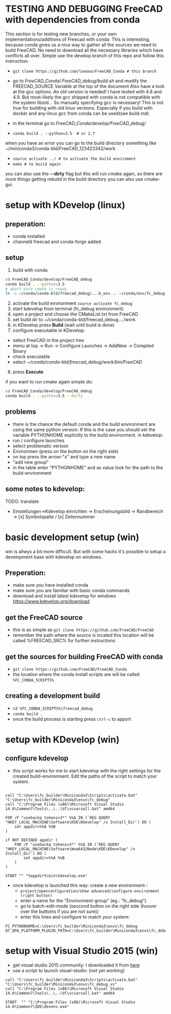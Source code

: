 # TESTING AND DEBUGGING FreeCAD with dependencies from conda

This section is for testing new branches, or your own implementations/additions of Freecad with conda. This is interesting, because conda gives us a nice way to gather all the sources we need to build FreeCAD. No need to download all the necessary libraries which have conflicts all over. Simple use the develop branch of this repo and follow this instruction.

- ```git clone https://github.com/looooo/FreeCAD_Conda # this branch```
- go to *FreeCAD_Conda/.FreeCAD_debug/build.sh* and modify the FREECAD_SOURCE Variable at the top of the document
Also have a look at the gcc options. An old version is needed! I have tested with 4.8 and 4.9. But most-likely the gcc shipped with conda is not compatible with the system libstd... So manually specifying gcc is necessary! This is not true for building with old linux versions. Especially if you build with docker and any-linux gcc from conda can be used(see build.md)

- in the terminal go to *FreeCAD_Conda/develop/FreeCAD_debug/*
- ```conda build . --python=3.5  # or 2.7```

when you have an error you can go to the build directory something like
~/miniconda3/conda-bld/FreeCAD_123423342/work
- ```source activate ../ # to activate the build enviroment```
- ```make # to build again```

you can also use the __--dirty__ flag but this will run cmake again, so there are more things getting rebuild
in the build directory you can also use cmake-gui.


# setup with KDevelop (linux)
## preperation:
- conda installed
- channeld freecad and conda-forge added

## setup
 1. build with conda
```bash
cd FreeCAD_Conda/develop/FreeCAD_debug
conda build . --python=3.5
# abort once cmake is ready
ln -s ~/conda/conda-bld/freecad_debug/...b_env... ~/conda/env/fc_debug
```
 2. activate the build environment
```source activate fc_debug```
 3. start kdevelop from terminal (fc_debug environment)
 4. open a project and choose the CMakeList.txt from FreeCAD
 5. set build dir to ~/conda/conda-bld/freecad_debug..../work
 6. in KDevelop press __Build__ (wait until build is done)
 7. configure executable in KDevelop:
- select FreeCAD in the project tree
- menu at top -> Run -> Configure Launches -> AddNew -> Compiled Binary
- check executable
- select *~/conda/conda-bld/freecad_debug/work/bin/FreeCAD*
 8. press __Execute__

if you want to run cmake again simple do:
```bash
cd FreeCAD_Conda/develop/FreeCAD_debug
conda build . --python=3.5 --dirty
```


## problems
- there is the chance the default conda and the build environment are using the same python version. If this is the case you should set the variable PYTHONHOME explicitly to the build environment.
in kdevelop:
 - run / configure launches
 - select problematic version
 - Environmen (press on the button on the right side)
 - on top press the arrow-"x" and type a new name
 - "add new group"
 - in the table enter "PYTHONHOME" and as value look for the path to the build-environment

 ## some notes to kdevelop:
 TODO: translate
 - Einstellungen->Kdevelop einrichten -> Erscheinungsbild -> Randbereich -> [x] Symbolspalte / [x] Zeilennummer

# basic development setup (win)

win is allwys a bit more difficult. But with some hacks it's possible to setup a development base with kdevelop on windows.

## Preperation:
- make sure you have installed conda
- make sure you are familiar with basic conda commands
- download and install latest kdevelop for windows https://www.kdevelop.org/download

## get the FreeCAD source
- this is as simple as `git clone https://github.com/FreeCAD/FreeCAD`
- remember the path where the source is located this location will be called %FREECAD_SRC% for further instructions

## get the sources for building FreeCAD with conda
- `git clone https://github.com/FreeCAD/FreeCAD_Conda`
- the location where the conda install scripts are will be called `%FC_CONDA_SCRIPTS%`

## creating a development build
- `cd %FC_CONDA_SCRIPTS%\freecad_debug`
- `conda build .`
- once the build process is starting press `ctrl-c` to apport

# setup with KDevelop (win)

## configure kdevelop
- this script works for me to start kdevelop with the right settings for the created build-environment. Edit the paths of the script to match your system.
```

call "C:\Users\fc_builder\Miniconda3\Scripts\activate.bat" "C:\Users\fc_builder\Miniconda3\envs\fc_debug"
call "C:\Program Files (x86)\Microsoft Visual Studio 14.0\Common7\Tools\..\..\VC\vcvarsall.bat" amd64

FOR /F "usebackq tokens=3*" %%A IN (`REG QUERY "HKEY_LOCAL_MACHINE\Software\KDE\KDevelop" /v Install_Dir`) DO (
    set appdir=%%A %%B
)

if NOT DEFINED appdir (
    FOR /F "usebackq tokens=3*" %%A IN (`REG QUERY "HKEY_LOCAL_MACHINE\Software\Wow6432Node\KDE\KDevelop" /v Install_Dir`) DO (
        set appdir=%%A %%B
    )
)

START "" "%appdir%\bin\kdevelop.exe"

```
- once kdevelop is launched this way: create a new environment-:
	- `project/openconfiguration/show advanced/configure-environment (right button)`
	- enter a name for the "Environment-group" (eg.: "fc_debug")
	- go to batch-edit-mode (seccond button on the right side (hoover over the buttoms if you are not sure))
	- enter this lines and configure to match your system:

```
FC_PYTHONHOME=C:\Users\fc_builder\Miniconda3\envs\fc_debug
QT_QPA_PLATFORM_PLUGIN_PATH=C:\Users\fc_builder\Miniconda3\envs\fc_debug\Library\plugins\platforms
```

# setup with Visual Studio 2015 (win)
- get visual studio 2015 community: I downloaded it from [here](https://www.computerbase.de/downloads/systemtools/entwicklung/visual-studio-2015/)
- use a script to launch visual-studio: (not yet working)
```
call "C:\Users\fc_builder\Miniconda3\Scripts\activate.bat" "C:\Users\fc_builder\Miniconda3\envs\fc_debug_vs"
call "C:\Program Files (x86)\Microsoft Visual Studio 14.0\Common7\Tools\..\..\VC\vcvarsall.bat" amd64

START  "" "C:\Program Files (x86)\Microsoft Visual Studio 14.0\Common7\IDE\devenv.exe"
```
